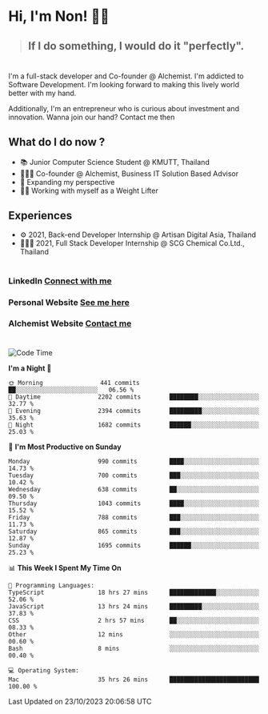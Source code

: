 # Hi, I'm Non! 🖐🏻

> ## If I do something, I would do it "perfectly".

#

I'm a full-stack developer and Co-founder @ Alchemist. I'm addicted to Software Development. I'm looking forward to making this lively world better with my hand.

Additionally, I'm an entrepreneur who is curious about investment and innovation. Wanna join our hand? Contact me then

## What do I do now ?

- 📚 Junior Computer Science Student @ KMUTT, Thailand
- 🧑🏻‍💻 Co-founder @ Alchemist, Business IT Solution Based Advisor
- 🌈 Expanding my perspective
- 🏋🏻 Working with myself as a Weight Lifter

## Experiences

- ⚙️ 2021, Back-end Developer Internship @ Artisan Digital Asia, Thailand
- 🧑🏻‍💻 2021, Full Stack Developer Internship @ SCG Chemical Co.Ltd., Thailand

#

### LinkedIn [Connect with me](https://www.linkedin.com/in/non-nontra/)

### Personal Website [See me here](https://nonnontra.com/)

### Alchemist Website [Contact me](https://alchemist-softwarehouse.co/)

#

<!--START_SECTION:waka-->
![Code Time](http://img.shields.io/badge/Code%20Time-3%2C258%20hrs%2054%20mins-blue)

**I'm a Night 🦉** 

```text
🌞 Morning                441 commits         ██░░░░░░░░░░░░░░░░░░░░░░░   06.56 % 
🌆 Daytime                2202 commits        ████████░░░░░░░░░░░░░░░░░   32.77 % 
🌃 Evening                2394 commits        █████████░░░░░░░░░░░░░░░░   35.63 % 
🌙 Night                  1682 commits        ██████░░░░░░░░░░░░░░░░░░░   25.03 % 
```
📅 **I'm Most Productive on Sunday** 

```text
Monday                   990 commits         ████░░░░░░░░░░░░░░░░░░░░░   14.73 % 
Tuesday                  700 commits         ███░░░░░░░░░░░░░░░░░░░░░░   10.42 % 
Wednesday                638 commits         ██░░░░░░░░░░░░░░░░░░░░░░░   09.50 % 
Thursday                 1043 commits        ████░░░░░░░░░░░░░░░░░░░░░   15.52 % 
Friday                   788 commits         ███░░░░░░░░░░░░░░░░░░░░░░   11.73 % 
Saturday                 865 commits         ███░░░░░░░░░░░░░░░░░░░░░░   12.87 % 
Sunday                   1695 commits        ██████░░░░░░░░░░░░░░░░░░░   25.23 % 
```


📊 **This Week I Spent My Time On** 

```text
💬 Programming Languages: 
TypeScript               18 hrs 27 mins      █████████████░░░░░░░░░░░░   52.06 % 
JavaScript               13 hrs 24 mins      █████████░░░░░░░░░░░░░░░░   37.83 % 
CSS                      2 hrs 57 mins       ██░░░░░░░░░░░░░░░░░░░░░░░   08.33 % 
Other                    12 mins             ░░░░░░░░░░░░░░░░░░░░░░░░░   00.60 % 
Bash                     8 mins              ░░░░░░░░░░░░░░░░░░░░░░░░░   00.40 % 

💻 Operating System: 
Mac                      35 hrs 26 mins      █████████████████████████   100.00 % 
```


 Last Updated on 23/10/2023 20:06:58 UTC
<!--END_SECTION:waka-->
